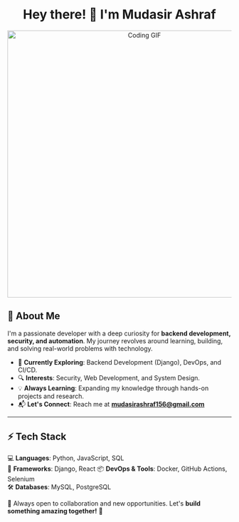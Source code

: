 <h1 align="center">Hey there! 👋 I'm Mudasir Ashraf</h1>

<p align="center">
  <img src="https://cdn.dribbble.com/users/1162077/screenshots/3848914/programmer.gif" width="600" alt="Coding GIF">
</p>

## 🚀 About Me  
I'm a passionate developer with a deep curiosity for **backend development, security, and automation**. My journey revolves around learning, building, and solving real-world problems with technology.

- 🌱 **Currently Exploring**: Backend Development (Django), DevOps, and CI/CD.  
- 🔍 **Interests**: Security, Web Development, and System Design.  
- 💡 **Always Learning**: Expanding my knowledge through hands-on projects and research.  
- 📬 **Let's Connect**: Reach me at **mudasirashraf156@gmail.com**  

---

## ⚡ Tech Stack  
💻 **Languages**: Python, JavaScript, SQL  
🚀 **Frameworks**: Django, React
📦 **DevOps & Tools**: Docker, GitHub Actions, Selenium  
🛠️ **Databases**: MySQL, PostgreSQL  


📌 Always open to collaboration and new opportunities. Let's **build something amazing together!** 🚀  
